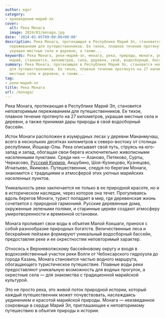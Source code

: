 ```yaml
---
author: egor
category:
- краеведение-марий-эл
cover:
  alt: Река Монага
  image: 2024/01/monaga.jpg
date: '2024-01-05T09:00:06+00:00'
description: Река Монага, протекающая в Республике Марий Эл, становится неповторимым
  переживанием для путешественников. Ее тихое, плавное течение протянуто на 27 километров,
  украшая местные села и деревни, а также...
keywords: Река Монага, реки-марий-эл, монага, река, природы, монаги, реки, природной,
  марий, становится, километров, села, деревни, свой, водосборный, бассейн, запад
summary: Река Монага, протекающая в Республике Марий Эл, становится неповторимым переживанием
  для путешественников. Ее тихое, плавное течение протянуто на 27 километров, украшая
  местные села и деревни, а также...
tag:
- реки-марий-эл
title: Река Монага
url: /monaga/
---
```


Река Монага, протекающая в Республике Марий Эл, становится неповторимым переживанием для путешественников. Ее тихое, плавное течение протянуто на 27 километров, украшая местные села и деревни, а также принимая дары природы в свой водосборный бассейн.

Исток Монаги расположен в изумрудных лесах у деревни Мананмучаш, всего в нескольких десятках километров к северо-востоку от столицы республики, Йошкар-Олы. Река описывает свой путь, струясь на юго-запад и запад, обогащая свои берега исключительно живописными населенными пунктами. Среди них — Азаново, Петяково, Сурты, Черкасово, [Русский Кукмор](/russkij-kukmor/), Акшубино, Шоя-Кузнецово, Кузнецово, Игнатьево, Якимово. Путешественник, следуя по берегам Монаги, знакомится с традициями и атмосферой этих уютных марийских населенных пунктов.

Уникальность реки заключается не только в ее природной красоте, но и в историческом наследии, через которое она течет. Прогуливаясь вдоль берегов Монаги, турист попадает в мир, где деревенская жизнь сочетается с природной гармонией. Русские деревянные дома, окруженные зелеными полями, и старинные церкви создают атмосферу умиротворенности и временной остановки.

Монага проливает свои воды в объятия Малой Кокшаги, принося с собой разнообразие природных богатств. Величественные леса и бескрайние пейзажи формируют уникальный водосборный бассейн, предоставляя реке и ее окрестностям неповторимый характер.

Относясь к Верхневолжскому бассейновому округу и входя в водохозяйственный участок реки Волги от Чебоксарского гидроузла до города Казань, Монага становится частью водного маршрута, обогащающего туристическое путешествие. Плавные воды реки предоставляют уникальную возможность для водных прогулок, а окрестные села — для знакомства с традиционной марийской культурой.

Это не просто река, это живой поток природной истории, который каждый путешественник может почувствовать, наслаждаясь уединением и красотой марийской природы. Монага — неизведанное сокровище в сердце Марий Эл, приглашающее к неповторимому путешествию в объятия природы и истории.